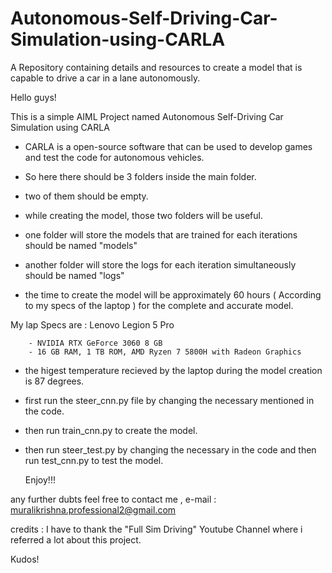 # Autonomous-Self-Driving-Car-Simulation-using-CARLA
A Repository containing details and resources to create a model that is capable to drive a car in a lane autonomously.


Hello guys!

This is a simple AIML Project named Autonomous Self-Driving Car Simulation using CARLA

- CARLA is a open-source software that can be used to develop games and test the code for autonomous vehicles.

- So here there should be 3 folders inside the main folder.

- two of them should be empty.

- while creating the model, those two folders will be useful.

- one folder will store the models that are trained for each iterations should be named "models"

- another folder will store the logs for each iteration simultaneously should be named "logs"

- the time to create the model will be approximately 60 hours ( According to my specs of the laptop ) for the complete and accurate model.

My lap Specs are : Lenovo Legion 5 Pro

        - NVIDIA RTX GeForce 3060 8 GB
        - 16 GB RAM, 1 TB ROM, AMD Ryzen 7 5800H with Radeon Graphics

- the higest temperature recieved by the laptop during the model creation is 87 degrees.

- first run the steer_cnn.py file by changing the necessary mentioned in the code.

- then run train_cnn.py to create the model.

- then run steer_test.py by changing the necessary in the code and then run test_cnn.py to test the model.

  Enjoy!!!


any further dubts feel free to contact me , e-mail : muralikrishna.professional2@gmail.com






credits : I have to thank the "Full Sim Driving" Youtube Channel where i referred a lot about this project.











Kudos!
